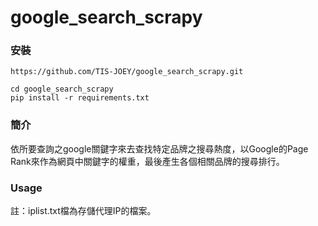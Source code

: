 # google_search_scrapy
### 安裝
```
https://github.com/TIS-JOEY/google_search_scrapy.git
```
```
cd google_search_scrapy
pip install -r requirements.txt
```
### 簡介
依所要查詢之google關鍵字來去查找特定品牌之搜尋熱度，以Google的Page Rank來作為網頁中關鍵字的權重，最後產生各個相關品牌的搜尋排行。

### Usage

註：iplist.txt檔為存儲代理IP的檔案。
```

```


